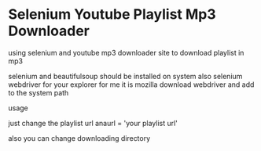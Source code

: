 # Selenium Youtube Playlist Mp3 Downloader
using selenium and youtube mp3 downloader site to download playlist in mp3 

selenium and beautifulsoup should be installed on system
also selenium webdriver for your explorer 
for me it is mozilla
download webdriver and add to the system path

usage 

just change the playlist url 
anaurl = 'your playlist url'

also you can change downloading directory
